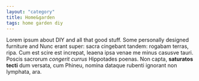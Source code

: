 ```yaml
---
layout: "category"
title: Home&garden
tags: home garden diy
---
```


Lorem ipsum about DIY and all that good stuff. Some personally designed furniture and Nunc erant super: sacra cingebant tandem: rogabam terras, ripa. Cum est scire est increpat, leaena ipsa venae me minus casusve tauri. Poscis sacrorum _congerit currus_ Hippotades poenas. Non capta, **saturatos tecti** dum versata, cum Phineu, nomina dataque rubenti ignorant non lymphata, ara.
